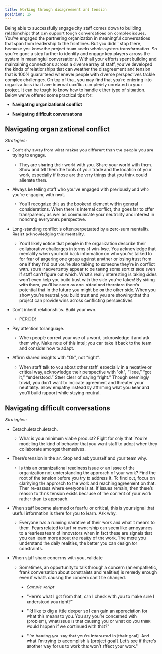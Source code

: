 ```yaml
---
title: Working through disagreement and tension
position: 16
---
```


Being able to successfully engage city staff comes down to building relationships that can support tough conversations on complex issues. You’ve engaged the partnering organization in meaningful conversations that span from leadership to the frontlines. But you didn’t stop there, because you know the project team seeks whole-system transformation. So you’ve gone a step further to identify and engage key players across the system in meaningful conversations. With all your efforts spent building and maintaining connections across a diverse array of staff, you’ve developed the kinds of relationships that can weather the disagreement and tension that is 100% guaranteed whenever people with diverse perspectives tackle complex challenges. On top of that, you may find that you’re entering into organizations that have internal conflict completely unrelated to your project. It can be tough to know how to handle either type of situation. Below we’ve offered some practical tips for:

* **Navigating organizational conflict**

* **Navigating difficult conversations**

## Navigating organizational conflict

*Strategies:*

* Don’t shy away from what makes you different than the people you are trying to engage.

  * They are sharing their world with you. Share your world with them. Show and tell them the tools of your trade and the location of your work, especially if those are the very things that you think could alienate them.

* Always be telling staff who you’ve engaged with previously and who you’re engaging with next.

  * You’ll recognize this as the bookend element within general considerations. When there is internal conflict, this goes far to offer transparency as well as communicate your neutrality and interest in honoring everyone’s perspective.

* Long-standing conflict is often perpetuated by a zero-sum mentality. Resist acknowledging this mentality.

  * You’ll likely notice that people in the organization describe their collaborative challenges in terms of win-lose. You acknowledge that mentality when you hold back information on who you’ve talked to for fear of angering one group against another or losing trust from one if they find out you’re also talking to someone they’re in conflict with. You’ll inadvertently appear to be taking some sort of side even if staff can’t figure out which. What’s really interesting is taking sides won’t even help you build trust with the side you’ve taken! By siding with them, you’ll be seen as one-sided and therefore there’s potential that in the future you might be on the other side. When you show you’re neutral, you build trust and you are showing that this project can provide wins across conflicting perspectives.

* Don’t inherit relationships. Build your own.

  * PERIOD!

* Pay attention to language.

  * When people correct your use of a word, acknowledge it and ask them why. Make note of this intel; you can take it back to the team and consider how to adapt.

* Affirm shared insights with "Ok", not “right”.

  * When staff talk to you about other staff, especially in a negative or critical way, acknowledge their perspective with "ok", “I see,” “got it,” “understood.” Steer clear of saying “right.” Though seemingly trivial, you don’t want to indicate agreement and threaten your neutrality. Show empathy instead by affirming what you hear and you’ll build rapport while staying neutral.

## Navigating difficult conversations

*Strategies:*

* Detach.detach.detach.

  * What is your minimum viable product? Fight for only that. You’re modeling the kind of behavior that you want staff to adopt when they collaborate amongst themselves.

* There’s tension in the air. Stop and ask yourself and your team why.

  * Is this an organizational readiness issue or an issue of the organization not understanding the approach of your work? Find the root of the tension before you try to address it. To find out, focus on clarifying the approach to the work and reaching agreement on that. Then re-assess where everyone is at. If issues remain, then there’s reason to think tension exists because of the content of your work rather than its approach.

* When staff become alarmed or fearful or critical, this is your signal that useful information is there for you to learn. Ask why.

  * Everyone has a running narrative of their work and what it means to them. Fears related to turf or ownership can seem like annoyances to a fearless team of innovators when in fact these are signals that you can learn more about the reality of the work. The more you understand the daily realities, the better you can design for constraints.

* When staff share concerns with you, validate.

  * Sometimes, an opportunity to talk through a concern (an empathetic, frank conversation about constraints and realities) is remedy enough even if what’s causing the concern can’t be changed.

    * *Sample script*

    * "Here’s what I got from that, can I check with you to make sure I understood you right?"

    * "I’d like to dig a little deeper so I can gain an appreciation for what this means to you. You say you’re concerned with [problem], what issue is that causing you or what do you think would happen if we continued with that?"

    * "I’m hearing you say that you’re interested in [their goal]. And what I’m trying to accomplish is [project goal]. Let’s see if there’s another way for us to work that won’t affect your work."
